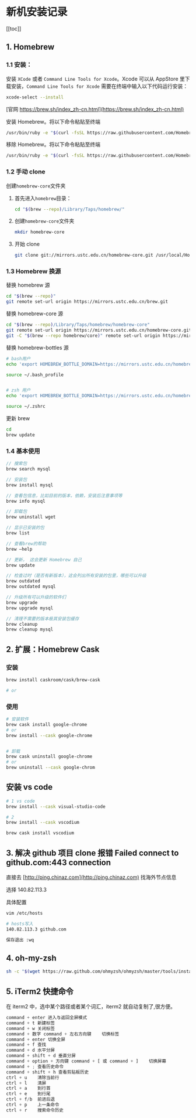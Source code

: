 # 新机安装记录

[[toc]]

## 1. Homebrew

### 1.1 安装：

安装 `XCode` 或者 `Command Line Tools for Xcode`。Xcode 可以从 AppStore 里下载安装，`Command Line Tools for Xcode` 需要在终端中输入以下代码运行安装：

```bash
xcode-select --install
```

[官网 https://brew.sh/index_zh-cn.html](https://brew.sh/index_zh-cn.html)

安装 Homebrew。将以下命令粘贴至终端

```bash
/usr/bin/ruby -e "$(curl -fsSL https://raw.githubusercontent.com/Homebrew/install/master/install)"
```

移除 Homebrew。将以下命令粘贴至终端

```bash
/usr/bin/ruby -e "$(curl -fsSL https://raw.githubusercontent.com/Homebrew/install/master/uninstall)"
```

### 1.2 手动 clone

创建`homebrew-core`文件夹

1. 首先进入`homebrew`目录：
   ```bash
   cd "$(brew --repo)/Library/Taps/homebrew/"
   ```
2. 创建`homebrew-core`文件夹
   ```bash
   mkdir homebrew-core
   ```
3. 开始 clone
   ```bash
   git clone git://mirrors.ustc.edu.cn/homebrew-core.git /usr/local/Homebrew/Library/Taps/homebrew/homebrew-core
   ```

### 1.3 Homebrew 换源

替换 homebrew 源

```bash
cd "$(brew --repo)"
git remote set-url origin https://mirrors.ustc.edu.cn/brew.git
```

替换 homebrew-core 源

```bash
cd "$(brew --repo)/Library/Taps/homebrew/homebrew-core"
git remote set-url origin https://mirrors.ustc.edu.cn/homebrew-core.git
git -C "$(brew --repo homebrew/core)" remote set-url origin https://mirrors.ustc.edu.cn/homebrew-core.git
```

替换 homebrew-bottles 源

```bash
# bash用户
echo 'export HOMEBREW_BOTTLE_DOMAIN=https://mirrors.ustc.edu.cn/homebrew-bottles' >> ~/.bash_profile

source ~/.bash_profile


# zsh 用户
echo 'export HOMEBREW_BOTTLE_DOMAIN=https://mirrors.ustc.edu.cn/homebrew-bottles' >> ~/.zshrc

source ~/.zshrc
```

更新 brew

```bash
cd
brew update
```

### 1.4 基本使用

```js
// 搜索包
brew search mysql

// 安装包
brew install mysql

// 查看包信息，比如目前的版本，依赖，安装后注意事项等
brew info mysql

// 卸载包
brew uninstall wget

// 显示已安装的包
brew list

// 查看brew的帮助
brew –help

// 更新， 这会更新 Homebrew 自己
brew update

// 检查过时（是否有新版本），这会列出所有安装的包里，哪些可以升级
brew outdated
brew outdated mysql

// 升级所有可以升级的软件们
brew upgrade
brew upgrade mysql

// 清理不需要的版本极其安装包缓存
brew cleanup
brew cleanup mysql
```

## 2. 扩展：Homebrew Cask

### 安装

```bash
brew install caskroom/cask/brew-cask

# or

```

### 使用

```bash
# 安装软件
brew cask install google-chrome
# or
brew install --cask google-chrome


# 卸载
brew cask uninstall google-chrome
# or
brew uninstall --cask google-chrom
```

## 安装 vs code

```bash
# 1 vs code
brew install --cask visual-studio-code

# 2
brew install --cask vscodium

brew cask install vscodium
```

## 3. 解决 github 项目 clone 报错 Failed connect to github.com:443 connection

直接去 [http://ping.chinaz.com](http://ping.chinaz.com) 找海外节点信息

选择 140.82.113.3

具体配置

```bash
vim /etc/hosts

# hosts写入
140.82.113.3 github.com

保存退出 :wq
```

## 4. oh-my-zsh

```bash
sh -c "$(wget https://raw.github.com/ohmyzsh/ohmyzsh/master/tools/install.sh -0 -)"
```

## 5. iTerm2 快捷命令

在 iterm2 中，选中某个路径或者某个词汇，iterm2 就自动复制了,很方便。

```js
command + enter 进入与返回全屏模式
command + t 新建标签
command + w 关闭标签
command + 数字 command + 左右方向键    切换标签
command + enter 切换全屏
command + f 查找
command + d 水平分屏
command + shift + d 垂直分屏
command + option + 方向键 command + [ 或 command + ]    切换屏幕
command + ; 查看历史命令
command + shift + h 查看剪贴板历史
ctrl + u    清除当前行
ctrl + l    清屏
ctrl + a    到行首
ctrl + e    到行尾
ctrl + f/b  前进后退
ctrl + p    上一条命令
ctrl + r    搜索命令历史
```
